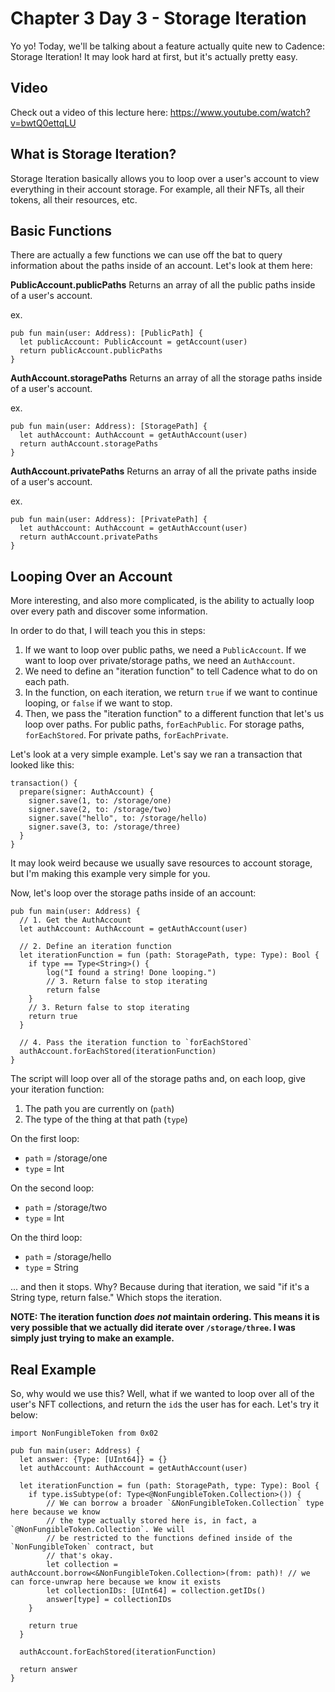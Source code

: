 # Chapter 3 Day 3 - Storage Iteration

Yo yo! Today, we'll be talking about a feature actually quite new to Cadence: Storage Iteration! It may look hard at first, but it's actually pretty easy.

## Video

Check out a video of this lecture here: https://www.youtube.com/watch?v=bwtQ0ettqLU

## What is Storage Iteration?

Storage Iteration basically allows you to loop over a user's account to view everything in their account storage. For example, all their NFTs, all their tokens, all their resources, etc. 

## Basic Functions

There are actually a few functions we can use off the bat to query information about the paths inside of an account. Let's look at them here:

**PublicAccount.publicPaths**
Returns an array of all the public paths inside of a user's account.

ex.

```cadence
pub fun main(user: Address): [PublicPath] {
  let publicAccount: PublicAccount = getAccount(user)
  return publicAccount.publicPaths
}
```

**AuthAccount.storagePaths**
Returns an array of all the storage paths inside of a user's account.

ex.

```cadence
pub fun main(user: Address): [StoragePath] {
  let authAccount: AuthAccount = getAuthAccount(user)
  return authAccount.storagePaths
}
```

**AuthAccount.privatePaths**
Returns an array of all the private paths inside of a user's account.

ex.

```cadence
pub fun main(user: Address): [PrivatePath] {
  let authAccount: AuthAccount = getAuthAccount(user)
  return authAccount.privatePaths
}
```

## Looping Over an Account

More interesting, and also more complicated, is the ability to actually loop over every path and discover some information.

In order to do that, I will teach you this in steps:
1. If we want to loop over public paths, we need a `PublicAccount`. If we want to loop over private/storage paths, we need an `AuthAccount`.
2. We need to define an "iteration function" to tell Cadence what to do on each path.
3. In the function, on each iteration, we return `true` if we want to continue looping, or `false` if we want to stop.
4. Then, we pass the "iteration function" to a different function that let's us loop over paths. For public paths, `forEachPublic`. For storage paths, `forEachStored`. For private paths, `forEachPrivate`.

Let's look at a very simple example. Let's say we ran a transaction that looked like this:

```cadence
transaction() {
  prepare(signer: AuthAccount) {
    signer.save(1, to: /storage/one)
    signer.save(2, to: /storage/two)
    signer.save("hello", to: /storage/hello)
    signer.save(3, to: /storage/three)
  }
}
```

It may look weird because we usually save resources to account storage, but I'm making this example very simple for you.

Now, let's loop over the storage paths inside of an account:

```cadence
pub fun main(user: Address) {
  // 1. Get the AuthAccount
  let authAccount: AuthAccount = getAuthAccount(user)

  // 2. Define an iteration function
  let iterationFunction = fun (path: StoragePath, type: Type): Bool {
    if type == Type<String>() {
        log("I found a string! Done looping.")
        // 3. Return false to stop iterating
        return false
    }
    // 3. Return false to stop iterating
    return true
  }

  // 4. Pass the iteration function to `forEachStored`
  authAccount.forEachStored(iterationFunction)
}
```

The script will loop over all of the storage paths and, on each loop, give your iteration function:
1. The path you are currently on (`path`)
2. The type of the thing at that path (`type`)

On the first loop:
- `path` = /storage/one
- `type` = Int

On the second loop:
- `path` = /storage/two
- `type` = Int

On the third loop:
- `path` = /storage/hello
- `type` = String

... and then it stops. Why? Because during that iteration, we said "if it's a String type, return false." Which stops the iteration.

**NOTE: The iteration function *does not* maintain ordering. This means it is very possible that we actually did iterate over `/storage/three`. I was simply just trying to make an example.**

## Real Example

So, why would we use this? Well, what if we wanted to loop over all of the user's NFT collections, and return the `id`s the user has for each. Let's try it below:

```cadence
import NonFungibleToken from 0x02

pub fun main(user: Address) {
  let answer: {Type: [UInt64]} = {}
  let authAccount: AuthAccount = getAuthAccount(user)
  
  let iterationFunction = fun (path: StoragePath, type: Type): Bool {
    if type.isSubtype(of: Type<@NonFungibleToken.Collection>()) {
        // We can borrow a broader `&NonFungibleToken.Collection` type here because we know
        // the type actually stored here is, in fact, a `@NonFungibleToken.Collection`. We will
        // be restricted to the functions defined inside of the `NonFungibleToken` contract, but
        // that's okay.
        let collection = authAccount.borrow<&NonFungibleToken.Collection>(from: path)! // we can force-unwrap here because we know it exists
        let collectionIDs: [UInt64] = collection.getIDs()
        answer[type] = collectionIDs
    }

    return true
  }

  authAccount.forEachStored(iterationFunction)

  return answer
}
```